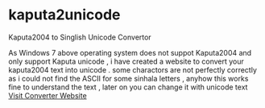 # kaputa2unicode
Kaputa2004 to Singlish Unicode Convertor

As Windows 7 above operating system does not suppot Kaputa2004 and only support Kaputa unicode , i have created a website to convert your kaputa2004 text into unicode .
some charactors are not perfectly correctly as i could not find the ASCII for some sinhala letters , anyhow this works fine to understand the text , later on you can change it with unicode text
 [Visit Converter Website](kaputa2unicode.netlify.app)
